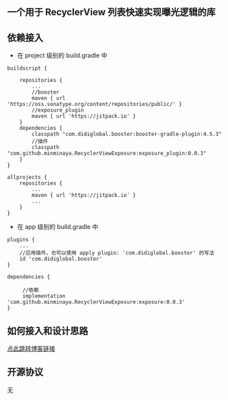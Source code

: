 ## 一个用于 RecyclerView 列表快速实现曝光逻辑的库

## 依赖接入

- 在 project 级别的 build.gradle 中

```
buildscript {

    repositories {
        ...
        //booster
        maven { url 'https://oss.sonatype.org/content/repositories/public/' }
        //exposure_plugin
        maven { url 'https://jitpack.io' }
    }
    dependencies {
        classpath "com.didiglobal.booster:booster-gradle-plugin:4.5.3"
        //插件
        classpath "com.github.minminaya.RecyclerViewExposure:exposure_plugin:0.0.3"
    }    
}

allprojects {
    repositories {
        ...
        maven { url 'https://jitpack.io' }
        ...
    }
}
```

- 在 app 级别的 build.gradle 中

```
plugins {
    ...
    //应用插件，也可以使用 apply plugin: 'com.didiglobal.booster' 的写法
    id 'com.didiglobal.booster'
}

dependencies {

     //依赖
     implementation 'com.github.minminaya.RecyclerViewExposure:exposure:0.0.3'
}

```

## 如何接入和设计思路

[点此跳转博客链接](https://www.jianshu.com/p/0f6ad1ae5e2b)

## 开源协议

无
